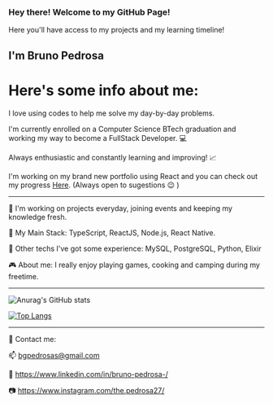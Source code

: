 ### Hey there! Welcome to my GitHub Page!
Here you'll have access to my projects and my learning timeline!

## I'm Bruno Pedrosa

# Here's some info about me:
I love using codes to help me solve my day-by-day problems. 

I'm currently enrolled on a Computer Science BTech graduation and working my way to become a FullStack Developer. :computer:

Always enthusiastic and constantly learning and improving! :chart_with_upwards_trend:

I'm working on my brand new portfolio using React and you can check out my progress [Here](https://github.com/BrunoPDRS/portfolio-react). 
(Always open to sugestions :wink: )

---

:hammer:  I'm working on projects everyday, joining events and keeping my knowledge fresh.

:floppy_disk:  My Main Stack: TypeScript, ReactJS, Node.js, React Native.

:wrench:  Other techs I've got some experience: MySQL, PostgreSQL, Python, Elixir

:video_game:  About me:  I really enjoy playing games, cooking and camping during my freetime.

---

![Anurag's GitHub stats](https://github-readme-stats.vercel.app/api?username=BrunoPDRS&show_icons=true&theme=radical)

[![Top Langs](https://github-readme-stats.vercel.app/api/top-langs/?username=BrunoPDRS&layout=compact)](https://github.com/anuraghazra/github-readme-stats)


---

:email:  Contact me:


:mailbox: bgpedrosas@gmail.com

:briefcase: https://www.linkedin.com/in/bruno-pedrosa-/

:camera: https://www.instagram.com/the.pedrosa27/
